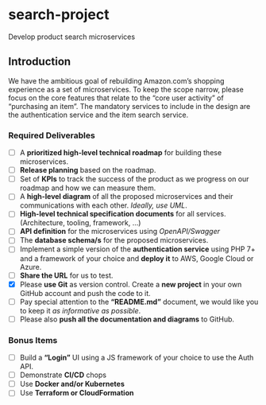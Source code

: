 # search-project

Develop product search microservices

## Introduction

We have the ambitious goal of rebuilding Amazon.com’s shopping experience as a set of microservices. To keep the scope narrow, please focus on the core features that relate to the “core user activity” of “purchasing an item”. The mandatory services to include in the design are the authentication service and the item search service.

### Required Deliverables

- [ ] A **prioritized high-level technical roadmap** for building these microservices.
- [ ] **Release planning** based on the roadmap.
- [ ] Set of **KPIs** to track the success of the product as we progress on our roadmap and how
      we can measure them.
- [ ] A **high-level diagram** of all the proposed microservices and their communications with
      each other. _Ideally, use UML_.
- [ ] **High-level technical specification documents** for all services. (Architecture, tooling,
      framework, ...)
- [ ] **API definition** for the microservices using _OpenAPI/Swagger_
- [ ] The **database schema/s** for the proposed microservices.
- [ ] Implement a simple version of the **authentication service** using PHP 7+ and a framework
      of your choice and **deploy it** to AWS, Google Cloud or Azure.
- [ ] **Share the URL** for us to test.
- [x] Please **use Git** as version control. Create a **new project** in your own GitHub
      account and push the code to it.
- [ ] Pay special attention to the **“README.md”** document, we would like you to keep
      it _as informative as possible_.
- [ ] Please also **push all the documentation and diagrams** to GitHub.

### Bonus Items

- [ ] Build a **“Login”** UI using a JS framework of your choice to use the Auth API.
- [ ] Demonstrate **CI/CD** chops
- [ ] Use **Docker and/or Kubernetes**
- [ ] Use **Terraform or CloudFormation**

